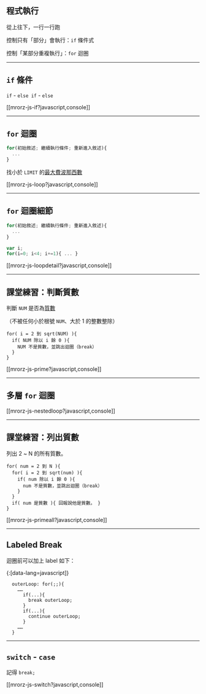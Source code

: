 程式執行
--------

從上往下，一行一行跑

控制只有「部分」會執行：`if` 條件式

控制「某部分重複執行」：`for` 迴圈

---

<!-- 不知所云！ 需要圖解 + if 的手把手教你做範例！ -->

`if` 條件
--------

`if` - `else if` - `else`

[[mrorz-js-if?javascript,console]]

---

<!-- 先介紹 source 面板以及中斷點！然後實際對著 if 跑一次看看。別腦補了！ -->


<!-- 是否拿掉重新進入敘述和初始敘述？因為寫在前面和後面也一樣。 -->
<!-- 然後再說其實這些 code 可以放哪。 -->

`for` 迴圈
----

```javascript
for(初始敘述; 繼續執行條件; 重新進入敘述){
  ...
}
```

找小於 `LIMIT` 的[最大費波那西數](http://zh.wikipedia.org/zh-tw/%E6%96%90%E6%B3%A2%E9%82%A3%E5%A5%91%E6%95%B0%E5%88%97)

[[mrorz-js-loop?javascript,console]]

---

`for` 迴圈細節
----

```javascript
for(初始敘述; 繼續執行條件; 重新進入敘述){
  ...
}
```

```javascript
var i;
for(i=0; i<4; i+=1){ ... }
```

[[mrorz-js-loopdetail?javascript,console]]

---
<!-- 質數似乎太抽象！要想一個要重複執行才能得到結果的東西，又要在某些情形跳出。ex: 開樂透彩？ -->
課堂練習：判斷質數
----

判斷 `NUM` 是否為[質數](http://zh.wikipedia.org/zh-tw/%E8%B3%AA%E6%95%B8%E5%88%97%E8%A1%A8)

（不被任何小於根號 `NUM`、大於 1 的整數整除）

```
for( i = 2 到 sqrt(NUM) ){
  if( NUM 除以 i 餘 0 ){    
    NUM 不是質數，並跳出迴圈（break）
  }
}
```

[[mrorz-js-prime?javascript,console]]

---

多層 `for` 迴圈
----

[[mrorz-js-nestedloop?javascript,console]]

---

課堂練習：列出質數
----

列出 2 ~ N 的所有質數。

```
for( num = 2 到 N ){
  for( i = 2 到 sqrt(num) ){
    if( num 除以 i 餘 0 ){    
      num 不是質數，並跳出迴圈（break）
    }
  }
  if( num 是質數 ){ 回報說他是質數。 }
}
```

[[mrorz-js-primeall?javascript,console]]

---

Labeled Break
-------------

迴圈前可以加上 label 如下：

{:[data-lang=javascript]}
```
  outerLoop: for(;;){
    ……
      if(...){
        break outerLoop;
      }
      if(...){
        continue outerLoop;
      }
    ……
  }
```

---

`switch` - `case`
-----------

記得 `break;`

[[mrorz-js-switch?javascript,console]]
